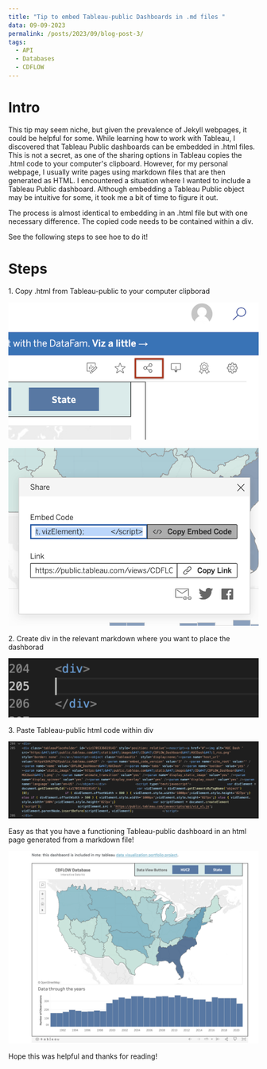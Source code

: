 ```yaml
---
title: "Tip to embed Tableau-public Dashboards in .md files "
data: 09-09-2023
permalink: /posts/2023/09/blog-post-3/
tags:
  - API
  - Databases
  - CDFLOW
---
```


# Intro

This tip may seem niche, but given the prevalence of Jekyll webpages, it could be helpful for some. While learning how to work with Tableau, I discovered that Tableau Public dashboards can be embedded in .html files. This is not a secret, as one of the sharing options in Tableau copies the .html code to your computer's clipboard. However, for my personal webpage, I usually write pages using markdown files that are then generated as HTML. I encountered a situation where I wanted to include a Tableau Public dashboard. Although embedding a Tableau Public object may be intuitive for some, it took me a bit of time to figure it out.

The process is almost identical to embedding in an .html file but with one necessary difference. The copied code needs to be contained within a div.

See the following steps to see hoe to do it!

# Steps

1\. Copy .html from Tableau-public to your computer clipborad

![Alt Text](/images/Blog/embed_tableau/1.png)

![Alt Text](/images/Blog/embed_tableau/2.png)

2\. Create div in the relevant markdown where you want to place the dashborad

![Alt Text](/images/Blog/embed_tableau/3.png)

3\. Paste Tableau-public html code within div

![Alt Text](/images/Blog/embed_tableau/4.png)

Easy as that you have a functioning Tableau-public dashboard in an html page generated from a markdown file!

![Alt Text](/images/Blog/embed_tableau/5.png)

Hope this was helpful and thanks for reading!
